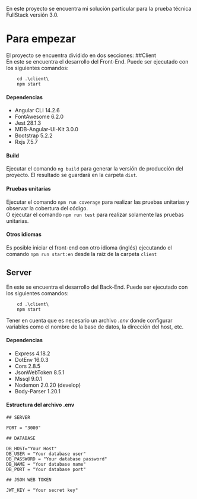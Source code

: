 
En este proyecto se encuentra mi solución particular para la prueba técnica FullStack versión 3.0.

# Para empezar
El proyecto se encuentra dividido en dos secciones:
##Client  
En este se encuentra el desarrollo del Front-End. Puede ser ejecutado con los siguientes comandos: 
```console
    cd .\client\  
    npm start  
```
    
#### Dependencias  
- Angular CLI 14.2.6  
- FontAwesome 6.2.0  
- Jest 28.1.3  
- MDB-Angular-UI-Kit 3.0.0  
- Bootstrap 5.2.2  
- Rxjs 7.5.7  
#### Build
Ejecutar el comando `ng build` para generar la versión de producción del proyecto. El resultado se guardará en la carpeta `dist`.  
#### Pruebas unitarias
Ejecutar el comando `npm run coverage` para realizar las pruebas unitarias y observar la cobertura del código.  
O ejecutar el comando `npm run test` para realizar solamente las pruebas unitarias.  
#### Otros idiomas
Es posible iniciar el front-end con otro idioma (inglés) ejecutando el comando `npm run start:en` desde la raiz de la carpeta `client`
## Server
En este se encuentra el desarrollo del Back-End. Puede ser ejecutado con los siguientes comandos:
```console
    cd .\client\  
    npm start  
```

Tener en cuenta que es necesario un archivo *.env* donde configurar variables como el nombre de la base de datos, la dirección del host, etc.
#### Dependencias

- Express 4.18.2
- DotEnv 16.0.3
- Cors 2.8.5
- JsonWebToken 8.5.1
- Mssql 9.0.1
- Nodemon 2.0.20 (develop)
- Body-Parser 1.20.1
#### Estructura del archivo .env

    ## SERVER

    PORT = "3000"

    ## DATABASE

    DB_HOST="Your Host"
    DB_USER = "Your database user"
    DB_PASSWORD = "Your database password"
    DB_NAME = "Your database name"
    DB_PORT = "Your database port"

    ## JSON WEB TOKEN

    JWT_KEY = "Your secret key"
